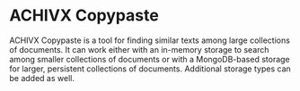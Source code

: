 # ACHIVX Copypaste

ACHIVX Copypaste is a tool for finding similar texts among large collections of documents.
It can work either with an in-memory storage to search among smaller collections of documents or with a MongoDB-based storage for larger, persistent collections of documents.
Additional storage types can be added as well.
